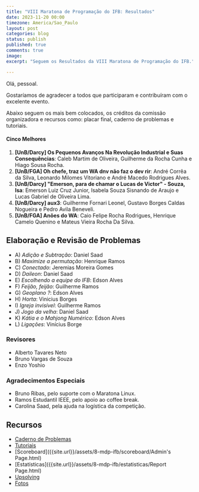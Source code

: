 ```yaml
---
title: "VIII Maratona de Programação do IFB: Resultados"
date: 2023-11-20 00:00
timezone: America/Sao_Paulo
layout: post
categories: blog
status: publish
published: true
comments: true
image:
excerpt: "Seguem os Resultados da VIII Maratona de Programação do IFB."

---
```


Olá, pessoal.

Gostaríamos de agradecer a todos que participaram e contribuíram com o excelente evento.

Abaixo seguem os mais bem colocados, os créditos da comissão organizadora e recursos como: placar final, caderno de problemas e tutoriais.

#### Cinco Melhores

1.  **[UnB/Darcy] Os Pequenos Avanços Na Revolução Industrial e Suas Consequências**: Caleb Martim de Oliveira, Guilherme da Rocha Cunha e Hiago Sousa Rocha. 
2.  **[UnB/FGA] Oh chefe, traz um WA dnv não faz o dev rir**: André Corrêa da Silva, Leonardo Milomes Vitoriano e André Macedo Rodrigues Alves.
3.  **[UnB/Darcy] "Emerson, para de chamar o Lucas de Victor" - Souza, Isa**: Emerson Luiz Cruz Junior, Isabela Souza Sisnando de Araujo e Lucas Gabriel de Oliveira Lima.
4.  **[UnB/Darcy] aux3**: Guilherme Fornari Leonel, Gustavo Borges Caldas Nogueira e Pedro Avila Beneveli.
5.  **[UnB/FGA] Anões do WA**: Caio Felipe Rocha Rodrigues, Henrique Camelo Quenino e Mateus Vieira Rocha Da Silva.


## Elaboração e Revisão de Problemas

- A) *Adição e Subtração*: Daniel Saad
- B) *Maximize a permutação*: Henrique Ramos
- C) *Conectado*: Jeremias Moreira Gomes
- D) *Daileon*: Daniel Saad
- E) *Escolhendo a equipe do IFB*: Edson Alves
- F) *Feijão, feijão*: Guilherme Ramos
- G) *Geoplano ?*: Edson Alves
- H) *Horta*: Vinicius Borges
- I) *Igreja invisível*: Guilherme Ramos
- J) *Jogo da velha*: Daniel Saad
- K) *Kátia e o Mahjong Numérico*: Edson Alves
- L) *Ligações*: Vinícius Borge


### Revisores

- Alberto Tavares Neto
- Bruno Vargas de Souza
- Enzo Yoshio
### Agradecimentos Especiais

- Bruno Ribas, pelo suporte com o Maratona Linux.
- Ramos Estudantil IEEE, pelo apoio ao coffee break.
- Carolina Saad, pela ajuda na logística da competição.
  
## Recursos

- [Caderno de Problemas]({{site.url}}/assets/8-mdp-ifb/maratona.pdf)
- [Tutoriais]({{site.url}}/assets/8-mdp-ifb/tutoriais.pdf)
- [Scoreboard]({{site.url}}/assets/8-mdp-ifb/scoreboard/Admin's Page.html)
- [Estatísticas]({{site.url}}/assets/8-mdp-ifb/estatisticas/Report Page.html)
- [Upsolving](https://codeforces.com/group/btcK4I5D5f/contest/487332)
- [Fotos](https://drive.google.com/drive/folders/1CVwzdiJ2yXB_m9jtf3pZwLWad6D5cMWa?usp=sharing)